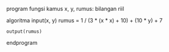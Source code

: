 program fungsi
kamus
    x, y, rumus: bilangan riil

algoritma
    input(x, y)
    rumus = 1 / (3 * (x * x) + 10) + (10 * y) + 7

    output(rumus)
endprogram